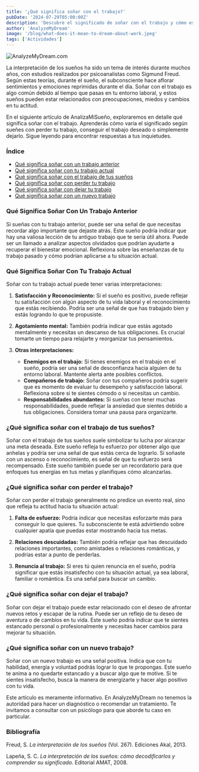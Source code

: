```yaml
---
title: '¿Qué significa soñar con el trabajo?'
pubDate: '2024-07-29T05:00:00Z'
description: 'Descubre el significado de soñar con el trabajo y cómo estos sueños pueden reflejar tus inquietudes, aspiraciones y estado emocional.'
author: 'AnalyzeMyDream'
image: '/blog/what-does-it-mean-to-dream-about-work.jpeg'
tags: ['Actividades']
---
```


![AnalyzeMyDream.com](/blog/what-does-it-mean-to-dream-about-work.jpeg)

La interpretación de los sueños ha sido un tema de interés durante muchos años, con estudios realizados por psicoanalistas como Sigmund Freud. Según estas teorías, durante el sueño, el subconsciente hace aflorar sentimientos y emociones reprimidas durante el día. Soñar con el trabajo es algo común debido al tiempo que pasas en tu entorno laboral, y estos sueños pueden estar relacionados con preocupaciones, miedos y cambios en tu actitud.

En el siguiente artículo de AnalizaMiSueño, exploraremos en detalle qué significa soñar con el trabajo. Aprenderás cómo varía el significado según sueñes con perder tu trabajo, conseguir el trabajo deseado o simplemente dejarlo. Sigue leyendo para encontrar respuestas a tus inquietudes.

### Índice

- [Qué significa soñar con un trabajo anterior](#que-significa-sonar-con-un-trabajo-anterior)
- [Qué significa soñar con tu trabajo actual](#que-significa-sonar-con-tu-trabajo-actual)
- [Qué significa soñar con el trabajo de tus sueños](#que-significa-sonar-con-el-trabajo-de-tus-suenos)
- [Qué significa soñar con perder tu trabajo](#que-significa-sonar-con-perder-tu-trabajo)
- [Qué significa soñar con dejar tu trabajo](#que-significa-sonar-con-dejar-tu-trabajo)
- [Qué significa soñar con un nuevo trabajo](#que-significa-sonar-con-un-nuevo-trabajo)

### Qué Significa Soñar Con Un Trabajo Anterior

Si sueñas con tu trabajo anterior, puede ser una señal de que necesitas recordar algo importante que dejaste atrás. Este sueño podría indicar que hay una valiosa lección de tu antiguo trabajo que te sería útil ahora. Puede ser un llamado a analizar aspectos olvidados que podrían ayudarte a recuperar el bienestar emocional. Reflexiona sobre las enseñanzas de tu trabajo pasado y cómo podrían aplicarse a tu situación actual.

### Qué Significa Soñar Con Tu Trabajo Actual

Soñar con tu trabajo actual puede tener varias interpretaciones:

1. **Satisfacción y Reconocimiento:** Si el sueño es positivo, puede reflejar tu satisfacción con algún aspecto de tu vida laboral y el reconocimiento que estás recibiendo. Podría ser una señal de que has trabajado bien y estás logrando lo que te propusiste.

2. **Agotamiento mental:** También podría indicar que estás agotado mentalmente y necesitas un descanso de tus obligaciones. Es crucial tomarte un tiempo para relajarte y reorganizar tus pensamientos.

3. **Otras interpretaciones:**
   - **Enemigos en el trabajo:** Si tienes enemigos en el trabajo en el sueño, podría ser una señal de desconfianza hacia alguien de tu entorno laboral. Mantente alerta ante posibles conflictos.
   - **Compañeros de trabajo:** Soñar con tus compañeros podría sugerir que es momento de evaluar tu desempeño y satisfacción laboral. Reflexiona sobre si te sientes cómodo o si necesitas un cambio.
   - **Responsabilidades abundantes:** Si sueñas con tener muchas responsabilidades, puede reflejar la ansiedad que sientes debido a tus obligaciones. Considera tomar una pausa para organizarte.

### ¿Qué significa soñar con el trabajo de tus sueños?

Soñar con el trabajo de tus sueños suele simbolizar tu lucha por alcanzar una meta deseada. Este sueño refleja tu esfuerzo por obtener algo que anhelas y podría ser una señal de que estás cerca de lograrlo. Si soñaste con un ascenso o reconocimiento, es señal de que tu esfuerzo será recompensado. Este sueño también puede ser un recordatorio para que enfoques tus energías en tus metas y planifiques cómo alcanzarlas.

### ¿Qué significa soñar con perder el trabajo?

Soñar con perder el trabajo generalmente no predice un evento real, sino que refleja tu actitud hacia tu situación actual:

1. **Falta de esfuerzo:** Podría indicar que necesitas esforzarte más para conseguir lo que quieres. Tu subconsciente te está advirtiendo sobre cualquier apatía que puedas estar mostrando hacia tus metas.

2. **Relaciones descuidadas:** También podría reflejar que has descuidado relaciones importantes, como amistades o relaciones románticas, y podrías estar a punto de perderlas.

3. **Renuncia al trabajo:** Si eres tú quien renuncia en el sueño, podría significar que estás insatisfecho con tu situación actual, ya sea laboral, familiar o romántica. Es una señal para buscar un cambio.

### ¿Qué significa soñar con dejar el trabajo?

Soñar con dejar el trabajo puede estar relacionado con el deseo de afrontar nuevos retos y escapar de la rutina. Puede ser un reflejo de tu deseo de aventura o de cambios en tu vida. Este sueño podría indicar que te sientes estancado personal o profesionalmente y necesitas hacer cambios para mejorar tu situación.

### ¿Qué significa soñar con un nuevo trabajo?

Soñar con un nuevo trabajo es una señal positiva. Indica que con tu habilidad, energía y voluntad podrás lograr lo que te propongas. Este sueño te anima a no quedarte estancado y a buscar algo que te motive. Si te sientes insatisfecho, busca la manera de energizarte y hacer algo positivo con tu vida.

Este artículo es meramente informativo. En AnalyzeMyDream no tenemos la autoridad para hacer un diagnóstico o recomendar un tratamiento. Te invitamos a consultar con un psicólogo para que aborde tu caso en particular.

### Bibliografía

Freud, S. *La interpretación de los sueños* (Vol. 267). Ediciones Akal, 2013.

Lapeña, S. C. *La interpretación de los sueños: cómo decodificarlos y comprender su significado*. Editorial AMAT, 2008.
